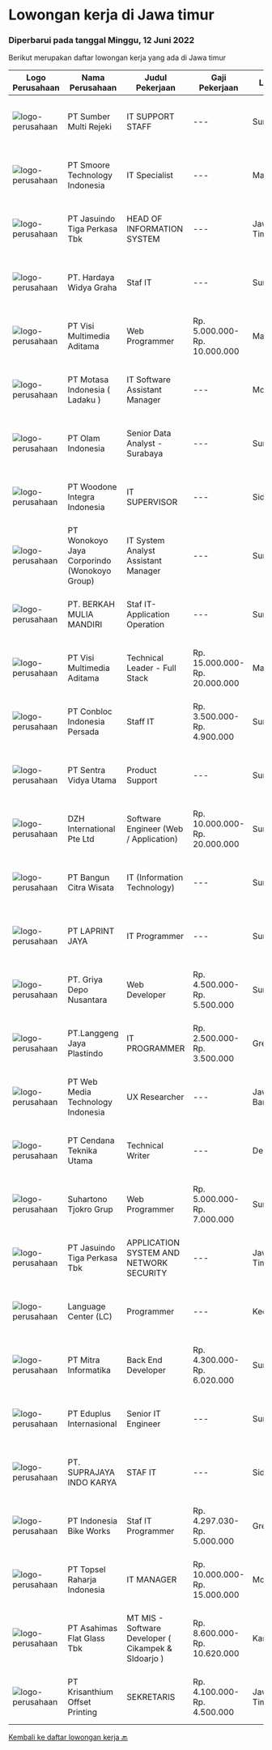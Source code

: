 
  # Lowongan kerja di Jawa timur

  ### Diperbarui pada tanggal Minggu, 12 Juni 2022

  Berikut merupakan daftar lowongan kerja yang ada di Jawa timur

  |Logo Perusahaan | Nama Perusahaan | Judul Pekerjaan | Gaji Pekerjaan | Lokasi | Deskripsi | Tanggal diunggah | Pranala |
  | -------------- | --------------- | --------------- | --------- | --------- | -------------- | ------- | ----------- |
  |![logo-perusahaan](https://image-service-cdn.seek.com.au/6bc6e04fce28140d8bc2043743662bb62b1ed7d3/ee4dce1061f3f616224767ad58cb2fc751b8d2dc)|PT Sumber Multi Rejeki|IT SUPPORT STAFF|---|Surabaya|IT SUPPORT STAFFKUALIFIKASI:• Pendidikan minimal SMK Teknik Komputer / Jaringan• Pengalaman minimal 2 tahun di bidang IT• Kemampuan troubleshooting...|Jumat, 10 Juni 2022|https://www.jobstreet.co.id/id/job/it-support-staff-3915288?token=0~0fad42e6-b659-4333-a2c1-c1ba0f0f8b3f&sectionRank=1&jobId=jobstreet-id-job-3915288|
|![logo-perusahaan](https://image-service-cdn.seek.com.au/716456d528a6305a685328498d9b5d011ac6446a/ee4dce1061f3f616224767ad58cb2fc751b8d2dc)|PT Smoore Technology Indonesia|IT Specialist|---|Malang|Job Responsibility : Responsible for monitoring, maintenance, troubleshooting and continuous improvement of network, server, and related IT devices....|Jumat, 10 Juni 2022|https://www.jobstreet.co.id/id/job/it-specialist-3914898?token=0~0fad42e6-b659-4333-a2c1-c1ba0f0f8b3f&sectionRank=2&jobId=jobstreet-id-job-3914898|
|![logo-perusahaan](https://image-service-cdn.seek.com.au/f9cd043f1011fee386470591649d3e30b502df59/ee4dce1061f3f616224767ad58cb2fc751b8d2dc)|PT Jasuindo Tiga Perkasa Tbk|HEAD OF INFORMATION SYSTEM|---|Jawa Timur|SPESIFIKASI PEKERJAAN : Memonitor kesesuaian pelaksanaan Business Process yang ada serta menginformasikan koreksi kepada departemen pemilik business...|Jumat, 10 Juni 2022|https://www.jobstreet.co.id/id/job/head-of-information-system-3915586?token=0~0fad42e6-b659-4333-a2c1-c1ba0f0f8b3f&sectionRank=3&jobId=jobstreet-id-job-3915586|
|![logo-perusahaan](https://image-service-cdn.seek.com.au/147cd6e110bee12bfd2d8d12527ef9345a373da5/ee4dce1061f3f616224767ad58cb2fc751b8d2dc)|PT. Hardaya Widya Graha|Staf IT|---|Surabaya|Usia maksimal 28 tahun Minimal S1 Teknik Informatika Menguasai Bahasa Inggris Pengalaman minimal 2 tahun sebagai Staf IT / IT Support Mampu membuat...|Jumat, 10 Juni 2022|https://www.jobstreet.co.id/id/job/staf-it-3915779?token=0~0fad42e6-b659-4333-a2c1-c1ba0f0f8b3f&sectionRank=4&jobId=jobstreet-id-job-3915779|
|![logo-perusahaan](https://image-service-cdn.seek.com.au/b8528c389ba1b59ec14f571684d5a518b5b2a7b1/ee4dce1061f3f616224767ad58cb2fc751b8d2dc)|PT Visi Multimedia Aditama|Web Programmer|Rp. 5.000.000-Rp. 10.000.000|Malang|Requirements: Candidate must possess at least a Diploma, Bachelor's Degree, Art/ Design/ Creative Multimedia, Computer Science/Information Technology,...|Sabtu, 11 Juni 2022|https://www.jobstreet.co.id/id/job/web-programmer-3904525?token=0~0fad42e6-b659-4333-a2c1-c1ba0f0f8b3f&sectionRank=5&jobId=jobstreet-id-job-3904525|
|![logo-perusahaan](https://image-service-cdn.seek.com.au/f21f727914f248ad77fc3d0c0b65830cc74d1b49/ee4dce1061f3f616224767ad58cb2fc751b8d2dc)|PT Motasa Indonesia ( Ladaku )|IT Software Assistant Manager|---|Mojokerto|Kualifikasi : Pendidikan S1 Jurusan Teknik Informatika / Teknik Komputer/ Sistem Informasi Pengalaman Minimal 3 tahun pada posisi IT Software...|Jumat, 10 Juni 2022|https://www.jobstreet.co.id/id/job/it-software-assistant-manager-3914697?token=0~0fad42e6-b659-4333-a2c1-c1ba0f0f8b3f&sectionRank=6&jobId=jobstreet-id-job-3914697|
|![logo-perusahaan](https://image-service-cdn.seek.com.au/7668f8ba6f215857c6b491a199a2476689c52d6a/ee4dce1061f3f616224767ad58cb2fc751b8d2dc)|PT Olam Indonesia|Senior Data Analyst - Surabaya|---|Surabaya|About JIVAJIVA Indonesia is a group of Olam International, one of the largest agribusiness in the world. At Jiva Indonesia, we’re focused on solving...|Sabtu, 11 Juni 2022|https://www.jobstreet.co.id/id/job/senior-data-analyst-surabaya-3905041?token=0~0fad42e6-b659-4333-a2c1-c1ba0f0f8b3f&sectionRank=7&jobId=jobstreet-id-job-3905041|
|![logo-perusahaan](https://image-service-cdn.seek.com.au/f667e59bbb92a32bb68aca7e49a942d05f0ed5c1/ee4dce1061f3f616224767ad58cb2fc751b8d2dc)|PT Woodone Integra Indonesia|IT SUPERVISOR|---|Sidoarjo|Maksimal Usia 35 Tahun Pendidikan Minimal S1 dibidang IT Minimal memiliki 2 tahun pengalaman kerja di bidang yang sama Menguasai Fullstack Software...|Jumat, 10 Juni 2022|https://www.jobstreet.co.id/id/job/it-supervisor-3915573?token=0~0fad42e6-b659-4333-a2c1-c1ba0f0f8b3f&sectionRank=8&jobId=jobstreet-id-job-3915573|
|![logo-perusahaan](https://image-service-cdn.seek.com.au/d7d6519ff0ea41880103e5a0bad98dd126d6a4bd/ee4dce1061f3f616224767ad58cb2fc751b8d2dc)|PT Wonokoyo Jaya Corporindo (Wonokoyo Group)|IT System Analyst Assistant Manager|---|Surabaya|Mengelola teknologi informasi dan sistem komputer Memastikan kesiapan dan ketersediaan sistem komputer / aplikasi dalam lingkungan perusahaan Membuat...|Jumat, 10 Juni 2022|https://www.jobstreet.co.id/id/job/it-system-analyst-assistant-manager-3915581?token=0~0fad42e6-b659-4333-a2c1-c1ba0f0f8b3f&sectionRank=9&jobId=jobstreet-id-job-3915581|
|![logo-perusahaan](https://image-service-cdn.seek.com.au/ba259cab3e8efabbe2980319d5810ddf04514b43/ee4dce1061f3f616224767ad58cb2fc751b8d2dc)|PT. BERKAH MULIA MANDIRI|Staf IT- Application Operation|---|Surabaya|WE ARE HIRING IT STAFF- APPLICATION OPERATION!We are a groeth trading oil and asphalt Company. We are looking for a potential and committed candidates...|Kamis, 09 Juni 2022|https://www.jobstreet.co.id/id/job/staf-it-application-operation-3914118?token=0~0fad42e6-b659-4333-a2c1-c1ba0f0f8b3f&sectionRank=10&jobId=jobstreet-id-job-3914118|
|![logo-perusahaan](https://image-service-cdn.seek.com.au/b8528c389ba1b59ec14f571684d5a518b5b2a7b1/ee4dce1061f3f616224767ad58cb2fc751b8d2dc)|PT Visi Multimedia Aditama|Technical Leader - Full Stack|Rp. 15.000.000-Rp. 20.000.000|Malang|Responsibilities: Working closely with Product Leaders &amp; VP of Production. Gather user needs/information from Sales and Executives. Manage project...|Sabtu, 11 Juni 2022|https://www.jobstreet.co.id/id/job/technical-leader-full-stack-3899009?token=0~0fad42e6-b659-4333-a2c1-c1ba0f0f8b3f&sectionRank=11&jobId=jobstreet-id-job-3899009|
|![logo-perusahaan](https://image-service-cdn.seek.com.au/ec6bdbc1d4676d1726236db32cfab187a8039395/ee4dce1061f3f616224767ad58cb2fc751b8d2dc)|PT Conbloc Indonesia Persada|Staff IT|Rp. 3.500.000-Rp. 4.900.000|Surabaya|TUGAS DAN TANGGUNG JAWAB Disiplin, Dedikasi dan Bertanggung Jawab atas semua pekerjaan yang dilaksanakan. Melaporkan langsung hasil pekerjaan ke...|Kamis, 09 Juni 2022|https://www.jobstreet.co.id/id/job/staff-it-3914275?token=0~0fad42e6-b659-4333-a2c1-c1ba0f0f8b3f&sectionRank=12&jobId=jobstreet-id-job-3914275|
|![logo-perusahaan](https://image-service-cdn.seek.com.au/8c42b48609d4bb354e67f19d01ae1f4c43213352/ee4dce1061f3f616224767ad58cb2fc751b8d2dc)|PT Sentra Vidya Utama|Product Support|---|Surabaya|Melakukan migrasi dan mengevaluasi data Membuat report hasil analisa dan hasil migrasi data Melakukan instalasi/setting aplikasi Melakukan analisa...|Kamis, 09 Juni 2022|https://www.jobstreet.co.id/id/job/product-support-3902702?token=0~0fad42e6-b659-4333-a2c1-c1ba0f0f8b3f&sectionRank=13&jobId=jobstreet-id-job-3902702|
|![logo-perusahaan](https://image-service-cdn.seek.com.au/6bcb4fa6c103d11caf4d613e3be7afd5a578b4ee/ee4dce1061f3f616224767ad58cb2fc751b8d2dc)|DZH International Pte Ltd|Software Engineer (Web / Application)|Rp. 10.000.000-Rp. 20.000.000|Surabaya|Our company provides advance equity trading systems to majority of the financial broking firms in Singapore &amp; Malaysia. Our clients also involve...|Sabtu, 11 Juni 2022|https://www.jobstreet.co.id/id/job/software-engineer-web-application-9635869/origin/sg?token=0~0fad42e6-b659-4333-a2c1-c1ba0f0f8b3f&sectionRank=14&jobId=jobstreet-sg-job-9635869|
|![logo-perusahaan](https://i.ibb.co/sqvTCh9/112815900-stock-vector-no-image-available-icon-flat-vector.webp)|PT Bangun Citra Wisata|IT (Information Technology)|---|Surabaya|Melakukan pengecekan hingga memperbarui sistem operasi dan aplikasi yang dijalankan oleh pengguna/ Monitoring /troubleshooting and configuring network...|Rabu, 08 Juni 2022|https://www.jobstreet.co.id/id/job/it-information-technology-3911857?token=0~0fad42e6-b659-4333-a2c1-c1ba0f0f8b3f&sectionRank=15&jobId=jobstreet-id-job-3911857|
|![logo-perusahaan](https://image-service-cdn.seek.com.au/52ef4afb9b12e9a943d6f98618c9fd87475c1900/ee4dce1061f3f616224767ad58cb2fc751b8d2dc)|PT LAPRINT JAYA|IT Programmer|---|Surabaya|Membuat aplikasi Web/ Mobile baik offline maupun online untuk segala keperluan perkantoran Melakukan percobaan menjalankan program dan aplikasi...|Kamis, 09 Juni 2022|https://www.jobstreet.co.id/id/job/it-programmer-3903003?token=0~0fad42e6-b659-4333-a2c1-c1ba0f0f8b3f&sectionRank=16&jobId=jobstreet-id-job-3903003|
|![logo-perusahaan](https://i.ibb.co/sqvTCh9/112815900-stock-vector-no-image-available-icon-flat-vector.webp)|PT. Griya Depo Nusantara|Web Developer|Rp. 4.500.000-Rp. 5.500.000|Surabaya|Responsibilities: 1. Participate in the entire application lifecycle, focusing on coding and debugging. 2. Write clean code to develop functional web...|Sabtu, 11 Juni 2022|https://www.jobstreet.co.id/id/job/web-developer-3898941?token=0~0fad42e6-b659-4333-a2c1-c1ba0f0f8b3f&sectionRank=17&jobId=jobstreet-id-job-3898941|
|![logo-perusahaan](https://image-service-cdn.seek.com.au/aed41fd0667f116494fd7a49f9152f449f806b3d/ee4dce1061f3f616224767ad58cb2fc751b8d2dc)|PT.Langgeng Jaya Plastindo|IT PROGRAMMER|Rp. 2.500.000-Rp. 3.500.000|Gresik|Diploma/bachelor's degree in engineering computer, computer science/information technology or equivalent Min 2 years professional experience in...|Jumat, 10 Juni 2022|https://www.jobstreet.co.id/id/job/it-programmer-3914808?token=0~0fad42e6-b659-4333-a2c1-c1ba0f0f8b3f&sectionRank=18&jobId=jobstreet-id-job-3914808|
|![logo-perusahaan](https://image-service-cdn.seek.com.au/a88bcac36bed01ec4bfdde06cea5cbda945b0999/ee4dce1061f3f616224767ad58cb2fc751b8d2dc)|PT Web Media Technology Indonesia|UX Researcher|---|Jawa Barat|Niagahoster is a tech company based in Yogyakarta that provides web-hosting services. We are looking for a seasoned UX Researcher that is keen on...|Sabtu, 11 Juni 2022|https://www.jobstreet.co.id/id/job/ux-researcher-3899043?token=0~0fad42e6-b659-4333-a2c1-c1ba0f0f8b3f&sectionRank=19&jobId=jobstreet-id-job-3899043|
|![logo-perusahaan](https://image-service-cdn.seek.com.au/d3bc9ea5bb9d29f85b173b5fd95023cec0a2d7cc/ee4dce1061f3f616224767ad58cb2fc751b8d2dc)|PT Cendana Teknika Utama|Technical Writer|---|Depok|Requirements : Lulusan D4 / S1 Teknik Informatika / Ilmu Komputer / Sistem Informasi atau jurusan terkait bidang IT Memiliki pengalaman sebagai...|Kamis, 09 Juni 2022|https://www.jobstreet.co.id/id/job/technical-writer-3902701?token=0~0fad42e6-b659-4333-a2c1-c1ba0f0f8b3f&sectionRank=20&jobId=jobstreet-id-job-3902701|
|![logo-perusahaan](https://image-service-cdn.seek.com.au/74c2b8b81d52a50affff55bcbc8d6017de2fb283/ee4dce1061f3f616224767ad58cb2fc751b8d2dc)|Suhartono Tjokro Grup|Web Programmer|Rp. 5.000.000-Rp. 7.000.000|Surabaya|Kualifikasi : Pendidikan minimal SMK dengan pengalaman minimal 5 tahun Pendidikan S1 Sistem / Teknik Informatika dengan pengalaman minimal 3 tahun...|Jumat, 10 Juni 2022|https://www.jobstreet.co.id/id/job/web-programmer-3914674?token=0~0fad42e6-b659-4333-a2c1-c1ba0f0f8b3f&sectionRank=21&jobId=jobstreet-id-job-3914674|
|![logo-perusahaan](https://image-service-cdn.seek.com.au/f9cd043f1011fee386470591649d3e30b502df59/ee4dce1061f3f616224767ad58cb2fc751b8d2dc)|PT Jasuindo Tiga Perkasa Tbk|APPLICATION SYSTEM AND NETWORK SECURITY|---|Jawa Timur|SPESIFIKASI PEKERJAAN : Menyusun kebijakan dan standar prosedur operasional terkait  dengan penyelenggaraan keamanan informasi secara fisik dan logis....|Jumat, 10 Juni 2022|https://www.jobstreet.co.id/id/job/application-system-and-network-security-3915680?token=0~0fad42e6-b659-4333-a2c1-c1ba0f0f8b3f&sectionRank=22&jobId=jobstreet-id-job-3915680|
|![logo-perusahaan](https://image-service-cdn.seek.com.au/b8c81139c5578f072558dc5c67c431e88091676e/ee4dce1061f3f616224767ad58cb2fc751b8d2dc)|Language Center (LC)|Programmer|---|Kediri|Greetings, everyone!Language Center is HIRING!Kami tidak hanya membangun tim yang kokoh dan saling membersamai, tetapi juga menyediakan wadah sebagai...|Rabu, 08 Juni 2022|https://www.jobstreet.co.id/id/job/programmer-3900962?token=0~0fad42e6-b659-4333-a2c1-c1ba0f0f8b3f&sectionRank=23&jobId=jobstreet-id-job-3900962|
|![logo-perusahaan](https://image-service-cdn.seek.com.au/f41a3a3e89984f2dabec38a3b33e4fa0e4b94970/ee4dce1061f3f616224767ad58cb2fc751b8d2dc)|PT Mitra Informatika|Back End Developer|Rp. 4.300.000-Rp. 6.020.000|Surabaya|About Mitra Informatika Mitra Informatika is an IT company based in Surabaya that positioning itself to become the market leader in providing...|Sabtu, 11 Juni 2022|https://www.jobstreet.co.id/id/job/back-end-developer-3897579?token=0~0fad42e6-b659-4333-a2c1-c1ba0f0f8b3f&sectionRank=24&jobId=jobstreet-id-job-3897579|
|![logo-perusahaan](https://image-service-cdn.seek.com.au/b22143dd6125bb6d1fade2cbab42705fe2767fd9/ee4dce1061f3f616224767ad58cb2fc751b8d2dc)|PT Eduplus Internasional|Senior IT Engineer|---|Surabaya|Deskripsi Pekerjaan: Membuat sistem cabinet untuk kebutuhan marketing, internal dan partner PT Eduplus Internasional Melakukan maintenance dasar yang...|Rabu, 08 Juni 2022|https://www.jobstreet.co.id/id/job/senior-it-engineer-3895315?token=0~0fad42e6-b659-4333-a2c1-c1ba0f0f8b3f&sectionRank=25&jobId=jobstreet-id-job-3895315|
|![logo-perusahaan](https://image-service-cdn.seek.com.au/be894b3a45d28cca0659a8ce5998fe9396bc8d3b/ee4dce1061f3f616224767ad58cb2fc751b8d2dc)|PT. SUPRAJAYA INDO KARYA|STAF IT|---|Sidoarjo|Bertanggung jawab untuk install software dan hardware dan konektivitas jaringan dan server Bertanggung jawab melakukan perawatan rutin asset – asset...|Selasa, 07 Juni 2022|https://www.jobstreet.co.id/id/job/staf-it-3910765?token=0~0fad42e6-b659-4333-a2c1-c1ba0f0f8b3f&sectionRank=26&jobId=jobstreet-id-job-3910765|
|![logo-perusahaan](https://image-service-cdn.seek.com.au/0e705ba576b45667575395e0bbaad41ebab83ffd/ee4dce1061f3f616224767ad58cb2fc751b8d2dc)|PT Indonesia Bike Works|Staf IT Programmer|Rp. 4.297.030-Rp. 5.000.000|Gresik|Kualifikasi: Usia Maksimal 30 tahun D3 Teknik Informatika/sistem informasi atau sejenisnya Skill: php native /php frameworks, CSS3, jquery, ajax,...|Rabu, 08 Juni 2022|https://www.jobstreet.co.id/id/job/staf-it-programmer-3900755?token=0~0fad42e6-b659-4333-a2c1-c1ba0f0f8b3f&sectionRank=27&jobId=jobstreet-id-job-3900755|
|![logo-perusahaan](https://image-service-cdn.seek.com.au/ae356464c97f69ec3244b4271b99e9fd6e8f21f1/ee4dce1061f3f616224767ad58cb2fc751b8d2dc)|PT Topsel Raharja Indonesia|IT MANAGER|Rp. 10.000.000-Rp. 15.000.000|Mojokerto|Kami perusahan retail Gadget, Aksesoris, Elektronik, dan Furnitur terkemuka di Jawa Timur mengundang para professional di bisnis retail untuk...|Selasa, 07 Juni 2022|https://www.jobstreet.co.id/id/job/it-manager-3910108?token=0~0fad42e6-b659-4333-a2c1-c1ba0f0f8b3f&sectionRank=28&jobId=jobstreet-id-job-3910108|
|![logo-perusahaan](https://image-service-cdn.seek.com.au/f055cd3e6c7890f3743634316f9315828b3d0e1a/ee4dce1061f3f616224767ad58cb2fc751b8d2dc)|PT Asahimas Flat Glass Tbk|MT MIS - Software Developer ( Cikampek & SIdoarjo )|Rp. 8.600.000-Rp. 10.620.000|Karawang|We are searching for potential candidates as a Management Trainee Software Developer in our IT Division with requirements as below:  Must have...|Jumat, 10 Juni 2022|https://www.jobstreet.co.id/id/job/mt-mis-software-developer-cikampek-sidoarjo-3914619?token=0~0fad42e6-b659-4333-a2c1-c1ba0f0f8b3f&sectionRank=29&jobId=jobstreet-id-job-3914619|
|![logo-perusahaan](https://image-service-cdn.seek.com.au/6a0421e7422ea05da7c7df2993a4c36665968f9f/ee4dce1061f3f616224767ad58cb2fc751b8d2dc)|PT Krisanthium Offset Printing|SEKRETARIS|Rp. 4.100.000-Rp. 4.500.000|Jawa Timur|Kualifikasi :  · Usia 25 – 35 tahun· Pendidikan minimal D3 Sekretaris / semua jurusan· Menerima fresh graduate· Mampu membuat surat menyurat mulai...|Jumat, 10 Juni 2022|https://www.jobstreet.co.id/id/job/sekretaris-3914689?token=0~0fad42e6-b659-4333-a2c1-c1ba0f0f8b3f&sectionRank=30&jobId=jobstreet-id-job-3914689|


  [Kembali ke daftar lowongan kerja 🔙](../README.md#daftar-lowongan-kerja)
  